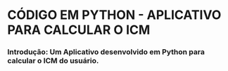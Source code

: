 # CÓDIGO EM PYTHON - APLICATIVO PARA CALCULAR O ICM

<h3>Introdução: Um Aplicativo desenvolvido em Python para calcular o ICM do usuário.
</h3>
